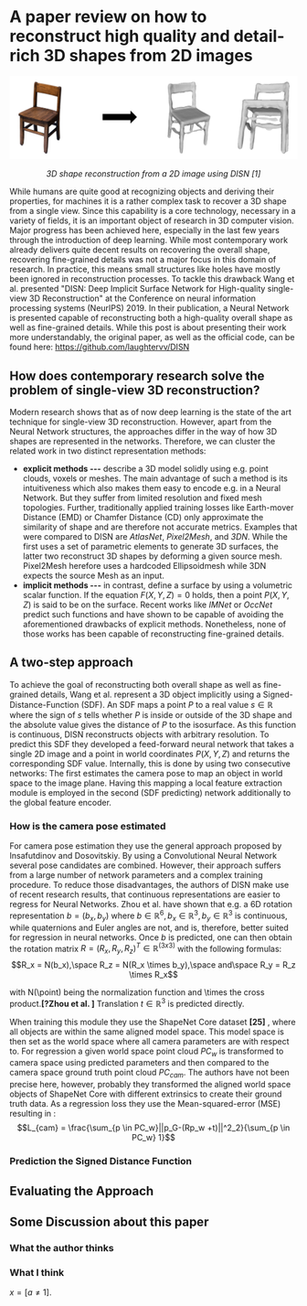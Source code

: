 


# A paper review on how to reconstruct high quality and detail-rich 3D shapes from 2D images
![enter image description here](https://github.com/bockph/DISN-Presentation/blob/master/title_1.png?raw=true)
<center><i>3D shape reconstruction from a 2D image using DISN [1]</i></center> 

While humans are quite good at recognizing objects and deriving their properties, for machines it is a rather complex task to recover a 3D shape from a single view. Since this capability is a core technology, necessary in a variety of fields, it is an important object of research in 3D computer vision. Major progress has been achieved here, especially in the last few years through the introduction of deep learning. While most contemporary work already delivers quite decent results on recovering the overall shape, recovering fine-grained details was not a major focus in this domain of research. In practice, this means small structures like holes have mostly been ignored in reconstruction processes. To tackle this drawback Wang et al. presented "DISN: Deep Implicit Surface Network for High-quality single-view 3D Reconstruction" at the Conference on neural information processing systems (NeurIPS) 2019. 
In their publication, a Neural Network is presented capable of reconstructing both a high-quality overall shape as well as fine-grained details. While this post is about presenting their work more understandably, the original paper, as well as the official code, can be found here: https://github.com/laughtervv/DISN

## How does contemporary research solve the problem of single-view 3D reconstruction?

Modern research shows that as of now deep learning is the state of the art technique for single-view 3D reconstruction. However, apart from the Neural Network structures, the approaches differ in the way of how 3D shapes are represented in the networks. Therefore, we can cluster the related work in two distinct representation methods:

 - **explicit methods ---** describe a 3D model solidly using e.g. point clouds, voxels or meshes. The main advantage of such a method is its intuitiveness which also makes them easy to encode e.g. in a Neural Network. But they suffer from limited resolution and fixed mesh topologies. Further, traditionally applied training losses like Earth-mover Distance (EMD) or Chamfer Distance (CD) only approximate the similarity of shape and are therefore not accurate metrics.
Examples that were compared to DISN are *AtlasNet*, *Pixel2Mesh*, and *3DN*.  While the first uses a set of parametric elements to generate 3D surfaces, the latter two reconstruct 3D shapes by deforming a given source mesh. Pixel2Mesh herefore uses a hardcoded Ellipsoidmesh while 3DN expects the source Mesh as an input. 
 - **implicit methods ---** in contrast, define a surface by using a volumetric scalar function. If the equation $F(X,Y,Z) = 0$ holds, then a point $P(X,Y,Z)$ is said to be on the surface. 
Recent works like  *IMNet* or *OccNet*  predict such functions and have shown to be capable of avoiding the aforementioned drawbacks of explicit methods. Nonetheless, none of those works has been capable of reconstructing fine-grained details.

## A two-step approach
To achieve the goal of reconstructing both overall shape as well as fine-grained details, Wang et al. represent a 3D object implicitly using a Signed-Distance-Function (SDF). An SDF maps a point $P$ to a real value $s \in \mathbb{R}$ where the sign of $s$ tells whether $P$ is inside or outside of the 3D shape and the absolute value gives the distance of $P$ to the isosurface.  As this function is continuous, DISN reconstructs objects with arbitrary resolution.
To predict this SDF they developed a feed-forward neural network that takes a single 2D image and a point in world coordinates $P(X, Y, Z)$ and returns the corresponding SDF value. Internally, this is done by using two consecutive networks: The first estimates the camera pose to map an object in world space to the image plane. Having this mapping a local feature extraction module is employed in the second (SDF predicting) network additionally to the global feature encoder.

### How is the camera pose estimated 
For camera pose estimation they use the general approach proposed by Insafutdinov and Dosovitskiy. By using a Convolutional Neural Network several pose candidates are combined. However, their approach suffers from a large number of network parameters and a complex training procedure. 
To reduce those disadvantages, the authors of DISN make use of recent research results, that continuous representations are easier to regress for Neural Networks. Zhou et al. have shown that e.g. a 6D rotation representation $b=(b_x,b_y)$ where $b \in \mathbb{R}^6, b_x \in \mathbb{R}^3, b_y \in \mathbb{R}^3$  is continuous, while quaternions and Euler angles are not, and is, therefore, better suited for regression in neural networks. Once $b$ is predicted, one can then obtain the rotation matrix $R =(R_x, R_y, R_z)^T \in \mathbb{R}^{(3x3)}$ with the following formulas:
$$R_x = N(b_x),\space R_z = N(R_x \times b_y),\space  and\space R_y = R_z \times R_x$$

with N(\point) being the normalization function and \times the cross product.**[?Zhou et al. ]**
Translation $t \in \mathbb{R}^3$ is predicted directly.

When training this module they use the ShapeNet Core dataset **[25]** , where all objects are within the same aligned model space. This model space is then set as the world space where all camera parameters are with respect to. For regression a given world space point cloud $PC_w$ is transformed to camera space using predicted parameters and then compared to the camera space ground truth point cloud $PC_{cam}$. The authors have not been precise here, however, probably they transformed the aligned world space objects of ShapeNet Core with different extrinsics to create their ground truth data. As a regression loss they use the Mean-squared-error (MSE) resulting in :
$$L_{cam} = \frac{\sum_{p \in PC_w}||p_G-(Rp_w +t)||^2_2}{\sum_{p \in PC_w} 1}$$


### Prediction the Signed Distance Function

## Evaluating the Approach

## Some Discussion about this paper

### What the author thinks

### What I think

$x=[a \neq 1]$.
<!--stackedit_data:
eyJoaXN0b3J5IjpbOTU1NTQyMDYyLC0xNjYzOTc5MzkzLDU5Mz
kyMDkzNiwxOTg2OTA4MzA2LC0xMzIyMzA4ODczLDIwNzUxMDUx
MjYsLTc3NTc1NjE5NCwzNjE5NDczMDAsLTExMjg2MTQ3MjcsOT
AyNjQxNzk1LC0zMjAxNTYyLC0yMTIxNjkzNjAyLDU1NDA2Nzgw
OSwtMjE0NjI5MzYyNCwxNTI2MTI3NDg2LDUyMzcxNzgzMywtOT
gzMDczOTk0LC0xNTQyNDc1NzI0LC00MjI4NTU1NDIsMjEyMzIx
MTY5OF19
-->